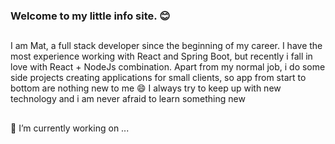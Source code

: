 ### Welcome to my little info site. :blush:

##
I am Mat, a full stack developer since the beginning of my career. I have the most experience working with React and Spring Boot, but recently i fall in love with React + NodeJs combination. Apart from my normal job, i do some side projects creating applications for small clients, so app from start to bottom are nothing new to me :smile: I always try to keep up with new technology and i am never afraid to learn something new 

##
:wrench: I’m currently working on ...


<!--
**mpiorowski/mpiorowski** is a ✨ _special_ ✨ repository because its `README.md` (this file) appears on your GitHub profile.

Here are some ideas to get you started:

- 🔭 I’m currently working on ...
- 🌱 I’m currently learning ...
- 👯 I’m looking to collaborate on ...
- 🤔 I’m looking for help with ...
- 💬 Ask me about ...
- 📫 How to reach me: ...
- 😄 Pronouns: ...
- ⚡ Fun fact: ...
-->
